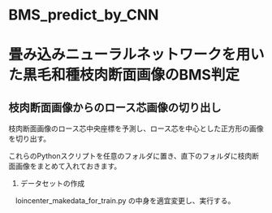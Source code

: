# BMS_predict_by_CNN
# 畳み込みニューラルネットワークを用いた黒毛和種枝肉断面画像のBMS判定

## 枝肉断面画像からのロース芯画像の切り出し

枝肉断面画像のロース芯中央座標を予測し、ロース芯を中心とした正方形の画像を切り出す。

これらのPythonスクリプトを任意のフォルダに置き、直下のフォルダに枝肉断面画像をまとめて入れておきます。

1. データセットの作成

　loincenter_makedata_for_train.py の中身を適宜変更し、実行する。
